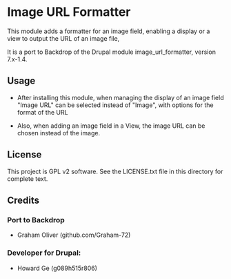 # Image URL Formatter

This module adds a formatter for an image field, enabling a display or
a view to output the URL of an image file,

It is a port to Backdrop of the Drupal module image_url_formatter,
version 7.x-1.4.

## Usage

+ After installing this module, when managing the display of an image
  field "Image URL" can be selected instead of "Image", with options
  for the format of the URL

+ Also, when adding an image field in a View, the image URL can be 
  chosen instead of the image.

## License

This project is GPL v2 software. See the LICENSE.txt file in this
directory for complete text.

## Credits

### Port to Backdrop

+ Graham Oliver (github.com/Graham-72)

### Developer for Drupal:

+ Howard Ge (g089h515r806)
